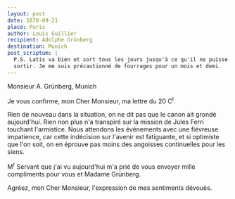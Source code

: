 ```yaml
---
layout: post
date: 1870-09-21
place: Paris
author: Louis Guillier
recipient: Adolphe Grünberg
destination: Munich
post_scriptum: |
  P.S. Latis va bien et sort tous les jours jusqu'à ce qu'il ne puisse plus
  sortir. Je me suis précautionné de fourrages pour un mois et demi.
---
```


Monsieur A. Grünberg, Munich


Je vous confirme, mon Cher Monsieur, ma lettre du 20 C<sup>t</sup>.

Rien de nouveau dans la situation, on ne dit pas que le canon ait grondé
aujourd'hui. Rien non plus n'a transpiré sur la mission de Jules Ferri touchant
l'armistice. Nous attendons les événements avec une fiévreuse impatience, car
cette indécision sur l'avenir est fatiguante, et si optimiste que l'on soit, on
en éprouve pas moins des angoisses continuelles pour les siens.

M<sup>r</sup> Servant que j'ai vu aujourd'hui m'a prié de vous envoyer mille compliments
pour vous et Madame Grünberg.

Agréez, mon Cher Monsieur, l'expression de mes sentiments dévoués.

